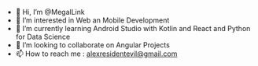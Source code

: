- 👋 Hi, I’m @MegalLink
- 👀 I’m interested in Web an Mobile Development
- 🌱 I’m currently learning Android Studio with Kotlin and React and Python for Data Science
- 💞️ I’m looking to collaborate on Angular Projects
- 📫 How to reach me : alexresidentevil@gmail.com

<!---
MegalLink/MegalLink is a ✨ special ✨ repository because its `README.md` (this file) appears on your GitHub profile.
You can click the Preview link to take a look at your changes.
--->
